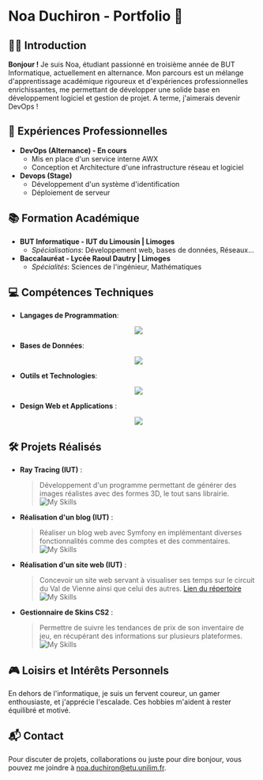 # Noa Duchiron - Portfolio 🚀

## 🙋‍♂️ Introduction
**Bonjour !** Je suis Noa, étudiant passionné en troisième année de BUT Informatique, actuellement en alternance. Mon parcours est un mélange d'apprentissage académique rigoureux et d'expériences professionnelles enrichissantes, me permettant de développer une solide base en développement logiciel et gestion de projet.
A terme, j'aimerais devenir DevOps !

## 💼 Expériences Professionnelles
- **DevOps (Alternance) - En cours**
  - Mis en place d'un service interne AWX
  - Conception et Architecture d'une infrastructure réseau et logiciel
- **Devops (Stage)**
  - Développement d'un système d'identification
  - Déploiement de serveur

## 📚 Formation Académique
- **BUT Informatique - IUT du Limousin | Limoges**
  - _Spécialisations_: Développement web, bases de données, Réseaux...
- **Baccalauréat - Lycée Raoul Dautry | Limoges**
  - _Spécialités_: Sciences de l'ingénieur, Mathématiques

## 💻 Compétences Techniques

- **Langages de Programmation**:
  <p align="center">
    <a href="https://skillicons.dev">
      <img src="https://skillicons.dev/icons?i=python,html,css,js,php,java,kotlin,cs" />
    </a>
  </p>
- **Bases de Données**:
  <p align="center">
    <a href="https://skillicons.dev">
      <img src="https://skillicons.dev/icons?i=postgresql,mysql,mongodb" />
    </a>
  </p>
- **Outils et Technologies**:
  <p align="center">
    <a href="https://skillicons.dev">
      <img src="https://skillicons.dev/icons?i=git,jenkins,docker,ansible,linux" />
    </a>
  </p>
- **Design Web et Applications** :
  <p align="center">
    <a href="https://skillicons.dev">
      <img src="https://skillicons.dev/icons?i=figma" />
    </a>
  </p>

## 🛠️ Projets Réalisés
- **Ray Tracing (IUT)** :
  >Développement d'un programme permettant de générer des images réalistes avec des formes 3D, le tout sans librairie.
  ![My Skills](https://skillicons.dev/icons?i=cs,java)
- **Réalisation d'un blog (IUT)** :
  >Réaliser un blog web avec Symfony en implémentant diverses fonctionnalités comme des comptes et des commentaires.
  ![My Skills](https://skillicons.dev/icons?i=symfony,php)
- **Réalisation d'un site web (IUT)** :
  >Concevoir un site web servant à visualiser ses temps sur le circuit du Val de Vienne ainsi que celui des autres.
  >[Lien du répertoire](https://github.com/Noricod1ng/circuit_val_de_vienne)
  ![My Skills](https://skillicons.dev/icons?i=laravel)
- **Gestionnaire de Skins CS2** :
  >Permettre de suivre les tendances de prix de son inventaire de jeu, en récupérant des informations sur plusieurs plateformes.
  ![My Skills](https://skillicons.dev/icons?i=electron,nodejs)

## 🎮 Loisirs et Intérêts Personnels
En dehors de l'informatique, je suis un fervent coureur, un gamer enthousiaste, et j'apprécie l'escalade. Ces hobbies m'aident à rester équilibré et motivé.

## 📬 Contact
Pour discuter de projets, collaborations ou juste pour dire bonjour, vous pouvez me joindre à [noa.duchiron@etu.unilim.fr](mailto:noa.duchiron@etu.unilim.fr).


